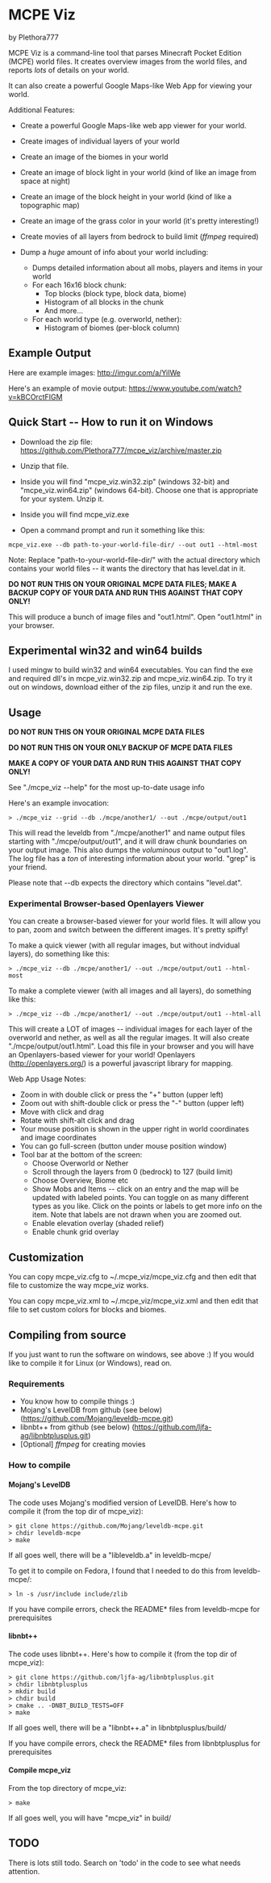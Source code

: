 # MCPE Viz
by Plethora777

MCPE Viz is a command-line tool that parses Minecraft Pocket Edition (MCPE) world files.  It creates overview images from the world files, and reports *lots* of details on your world.

It can also create a powerful Google Maps-like Web App for viewing your world.

Additional Features:

* Create a powerful Google Maps-like web app viewer for your world.

* Create images of individual layers of your world

* Create an image of the biomes in your world

* Create an image of block light in your world (kind of like an image from space at night)

* Create an image of the block height in your world (kind of like a topographic map)

* Create an image of the grass color in your world (it's pretty interesting!)

* Create movies of all layers from bedrock to build limit (*ffmpeg* required)

* Dump a *huge* amount of info about your world including:
  * Dumps detailed information about all mobs, players and items in your world
  * For each 16x16 block chunk:
    * Top blocks (block type, block data, biome)
    * Histogram of all blocks in the chunk
    * And more...
  * For each world type (e.g. overworld, nether):
    * Histogram of biomes (per-block column)


## Example Output

Here are example images: http://imgur.com/a/YiIWe

Here's an example of movie output: https://www.youtube.com/watch?v=kBCOrctFIGM


## Quick Start -- How to run it on Windows

* Download the zip file: https://github.com/Plethora777/mcpe_viz/archive/master.zip

* Unzip that file.

* Inside you will find "mcpe_viz.win32.zip" (windows 32-bit) and "mcpe_viz.win64.zip" (windows 64-bit).  Choose one that is appropriate for your system.  Unzip it.

* Inside you will find mcpe_viz.exe

* Open a command prompt and run it something like this:

```
mcpe_viz.exe --db path-to-your-world-file-dir/ --out out1 --html-most
```

Note: Replace "path-to-your-world-file-dir/" with the actual directory which contains your world files -- it wants the directory that has level.dat in it.

**DO NOT RUN THIS ON YOUR ORIGINAL MCPE DATA FILES; MAKE A BACKUP COPY OF YOUR DATA AND RUN THIS AGAINST THAT COPY ONLY!**

This will produce a bunch of image files and "out1.html". Open "out1.html" in your browser.


## Experimental win32 and win64 builds

I used mingw to build win32 and win64 executables.  You can find the exe and required dll's in mcpe_viz.win32.zip and mcpe_viz.win64.zip.  To try it out on windows, download either of the zip files, unzip it and run the exe.


## Usage

**DO NOT RUN THIS ON YOUR ORIGINAL MCPE DATA FILES**

**DO NOT RUN THIS ON YOUR ONLY BACKUP OF MCPE DATA FILES**

**MAKE A COPY OF YOUR DATA AND RUN THIS AGAINST THAT COPY ONLY!**

See "./mcpe_viz --help" for the most up-to-date usage info

Here's an example invocation:

```
> ./mcpe_viz --grid --db ./mcpe/another1/ --out ./mcpe/output/out1
```

This will read the leveldb from "./mcpe/another1" and name output files starting with "./mcpe/output/out1", and it will draw chunk boundaries on your output image.  This also dumps the *voluminous* output to "out1.log".  The log file has a *ton* of interesting information about your world.  "grep" is your friend.

Please note that --db expects the directory which contains "level.dat".


### Experimental Browser-based Openlayers Viewer

You can create a browser-based viewer for your world files.  It will allow you to pan, zoom and switch between the different images.  It's pretty spiffy!

To make a quick viewer (with all regular images, but without indvidual layers), do something like this:

```
> ./mcpe_viz --db ./mcpe/another1/ --out ./mcpe/output/out1 --html-most
```

To make a complete viewer (with all images and all layers), do something like this:

```
> ./mcpe_viz --db ./mcpe/another1/ --out ./mcpe/output/out1 --html-all
```

This will create a LOT of images -- individual images for each layer of the overworld and nether, as well as all the regular images.  It will also create "./mcpe/output/out1.html".  Load this file in your browser and you will have an Openlayers-based viewer for your world!  Openlayers (http://openlayers.org/) is a powerful javascript library for mapping.

Web App Usage Notes:
* Zoom in with double click or press the "+" button (upper left)
* Zoom out with shift-double click or press the "-" button (upper left)
* Move with click and drag
* Rotate with shift-alt click and drag
* Your mouse position is shown in the upper right in world coordinates and image coordinates
* You can go full-screen (button under mouse position window)
* Tool bar at the bottom of the screen:
  * Choose Overworld or Nether
  * Scroll through the layers from 0 (bedrock) to 127 (build limit)
  * Choose Overview, Biome etc
  * Show Mobs and Items -- click on an entry and the map will be updated with labeled points.  You can toggle on as many different types as you like.  Click on the points or labels to get more info on the item.  Note that labels are not drawn when you are zoomed out.
  * Enable elevation overlay (shaded relief)
  * Enable chunk grid overlay
  

## Customization

You can copy mcpe_viz.cfg to ~/.mcpe_viz/mcpe_viz.cfg and then edit that file to customize the way mcpe_viz works.

You can copy mcpe_viz.xml to ~/.mcpe_viz/mcpe_viz.xml and then edit that file to set custom colors for blocks and biomes.


## Compiling from source

If you just want to run the software on windows, see above :)  If you would like to compile it for Linux (or Windows), read on.

### Requirements

* You know how to compile things :)
* Mojang's LevelDB from github (see below) (https://github.com/Mojang/leveldb-mcpe.git)
* libnbt++ from github (see below) (https://github.com/ljfa-ag/libnbtplusplus.git)
* [Optional] *ffmpeg* for creating movies


### How to compile

#### Mojang's LevelDB

The code uses Mojang's modified version of LevelDB.  Here's how to compile it (from the top dir of mcpe_viz):

```
> git clone https://github.com/Mojang/leveldb-mcpe.git
> chdir leveldb-mcpe
> make
```

If all goes well, there will be a "libleveldb.a" in leveldb-mcpe/

To get it to compile on Fedora, I found that I needed to do this from leveldb-mcpe/:

```
> ln -s /usr/include include/zlib
```

If you have compile errors, check the README* files from leveldb-mcpe for prerequisites

#### libnbt++

The code uses libnbt++.  Here's how to compile it (from the top dir of mcpe_viz):

```
> git clone https://github.com/ljfa-ag/libnbtplusplus.git
> chdir libnbtplusplus
> mkdir build
> chdir build
> cmake .. -DNBT_BUILD_TESTS=OFF
> make
```

If all goes well, there will be a "libnbt++.a" in libnbtplusplus/build/

If you have compile errors, check the README* files from libnbtplusplus for prerequisites

#### Compile mcpe_viz

From the top directory of mcpe_viz:

```
> make
```

If all goes well, you will have "mcpe_viz" in build/


## TODO

There is lots still todo.  Search on 'todo' in the code to see what needs attention.
